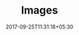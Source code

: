 ---
title: "Images"
date: 2017-09-25T11:31:18+05:30
layout: images
property: "Chalston Beach Resort"
---